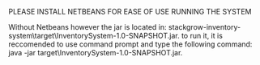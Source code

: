 PLEASE INSTALL NETBEANS FOR EASE OF USE RUNNING THE SYSTEM

Without Netbeans however the jar is located in: stackgrow-inventory-system\target\InventorySystem-1.0-SNAPSHOT.jar.
to run it, it is reccomended to use command prompt and type the following command: java -jar target\InventorySystem-1.0-SNAPSHOT.jar.